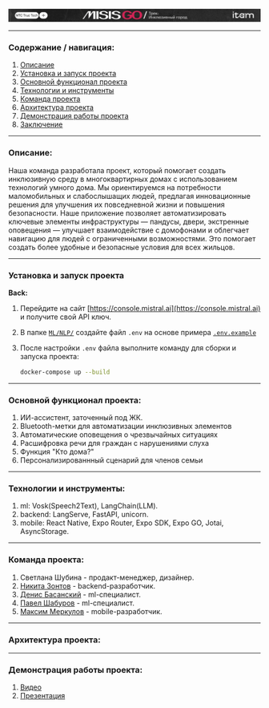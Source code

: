 ![Image alt](https://github.com/zoLikeCode/system_hack_mts/raw/main/mtstruetech.png)

---
### Содержание / навигация:
1. [Описание](#описание)  
2. [Установка и запуск проекта](#установка-и-запуск-проекта)  
3. [Основной функционал проекта](#основной-функционал-проекта)  
4. [Технологии и инструменты](#технологии-и-инструменты)  
5. [Команда проекта](#команда-проекта)  
6. [Архитектура проекта](#архитектура-и-структура-проекта)  
7. [Демонстрация работы проекта](#демонстрация-работы-проекта)  
8. [Заключение](#заключение)  

---

### Описание:
Наша команда разработала проект, который помогает создать инклюзивную среду в многоквартирных домах с использованием технологий умного дома. Мы ориентируемся на потребности маломобильных и слабослышащих людей, предлагая инновационные решения для улучшения их повседневной жизни и повышения безопасности. Наше приложение позволяет автоматизировать ключевые элементы инфраструктуры — пандусы, двери, экстренные оповещения — улучшает взаимодействие с домофонами и облегчает навигацию для людей с ограниченными возможностями. Это помогает создать более удобные и безопасные условия для всех жильцов.


---

### Установка и запуск проекта

**Back:**
1. Перейдите на сайт [https://console.mistral.ai](https://console.mistral.ai) и получите свой API ключ.
2. В папке [`ML/NLP/`](ML/NLP/) создайте файл `.env` на основе примера [`.env.example`](ML/NLP/.env.example)
3. После настройки `.env` файла выполните команду для сборки и запуска проекта:

   ```bash
   docker-compose up --build
---

### Основной функционал проекта:

1. ИИ-ассистент, заточенный под ЖК.
2. Bluetooth-метки для автоматизации инклюзивных элементов
3. Автоматические оповещения о чрезвычайных ситуациях
4. Расшифровка речи для граждан с нарушениями слуха
5. Функция "Кто дома?"
6. Персонализированнный сценарий для членов семьи

---

### Технологии и инструменты:

1. ml: Vosk(Speech2Text), LangChain(LLM).
2. backend: LangServe, FastAPI, unicorn.
3. mobile: React Native, Expo Router, Expo SDK, Expo GO, Jotai, AsyncStorage.

--- 

### Команда проекта:

1. Светлана Шубина - продакт-менеджер, дизайнер.
2. [Никита Зонтов](https://github.com/zoLikeCode) - backend-разработчик.
3. [Денис Басанский](https://github.com/Bigilittle) - ml-специалист.
4. [Павел Шабуров](https://github.com/Shavelo) - ml-специалист.
5. [Максим Меркулов](https://github.com/spioncino) - mobile-разработчик.

---

### Архитектура проекта:

---

### Демонстрация работы проекта:

1. [Видео]()
2. [Презентация]()

